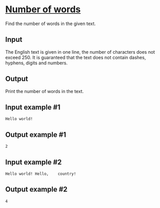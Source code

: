 # [Number of words](https://www.e-olymp.com/en/problems/909)
Find the number of words in the given text.

## Input
The English text is given in one line, the number of characters does not exceed 250. It is guaranteed that the text does not contain dashes, hyphens, digits and numbers.

## Output
Print the number of words in the text.

## Input example #1
```
Hello world!
```

## Output example #1
```
2
```

## Input example #2
```
Hello world! Hello,    country!
```

## Output example #2
```
4
```

